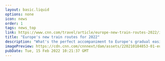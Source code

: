 ```yaml
---
layout: basic.liquid
options: none
icon: news
order: 1
tags: news_top
link: https://www.cnn.com/travel/article/europe-new-train-routes-2022/index.html
title: "Europe's new train routes for 2022"
description: "What's the perfect accompaniment to Europe's gradual easing of its pandemic rules? A burgeoning international rail network for 2022."
imagePreview: https://cdn.cnn.com/cnnnext/dam/assets/220210184853-01-europe-new-train-routes-2022-video-synd-2.jpg
pubDate: Tue, 15 Feb 2022 10:21:37 GMT
---
```

